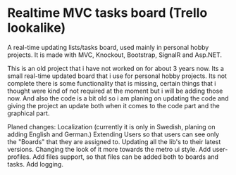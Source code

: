 # Realtime MVC tasks board (Trello lookalike)

A real-time updating lists/tasks board, used mainly in personal hobby projects. It is made with MVC, Knockout, Bootstrap, SignalR and Asp.NET.

This is an old project that i have not worked on for about 3 years now. Its a small real-time updated board that i use for personal hobby projects. Its not complete there is some functionality that is missing, certain things that i thought were kind of not required at the moment but i will be adding those now. And also the code is a bit old so i am planing on updating the code and giving the project an update both when it comes to the code part and the graphical part. 

Planed changes:
Localization (currently it is only in Swedish, planing on adding English and German.)
Extending Users so that users can see only the "Boards" that they are assigned to.
Updating all the lib's to their latest versions.
Changing the look of it more towards the metro ui style.
Add user-profiles.
Add files support, so that files can be added both to boards and tasks.
Add logging.
